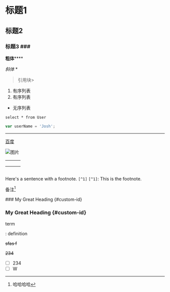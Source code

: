 # 标题1 #

## 标题2  ##

### 标题3 ### ###

**粗体******

*斜体* *

> 引用块>

1. 有序列表
2. 有序列表

- 无序列表

`select * from User` 

```javascript
var userName = 'Josh';
```

-----

[百度](https://www.baidu.com)

![图片](F:\Josh_Markdown\image_store\屏幕截图(4).png)



|      |      |      |
| ---- | ---- | ---- |
|      |      |      |
|      |      |      |
|      |      |      |

```she
```



Here's a sentence with a footnote. `[^1]`
`[^1]`: This is the footnote.

备注[^234]

[^234]: 哈哈哈哈

\### My Great Heading {#custom-id}

### My Great Heading {#custom-id}

term

: definition

~~sfas f~~

~~234~~

- [ ] 234
- [ ] W